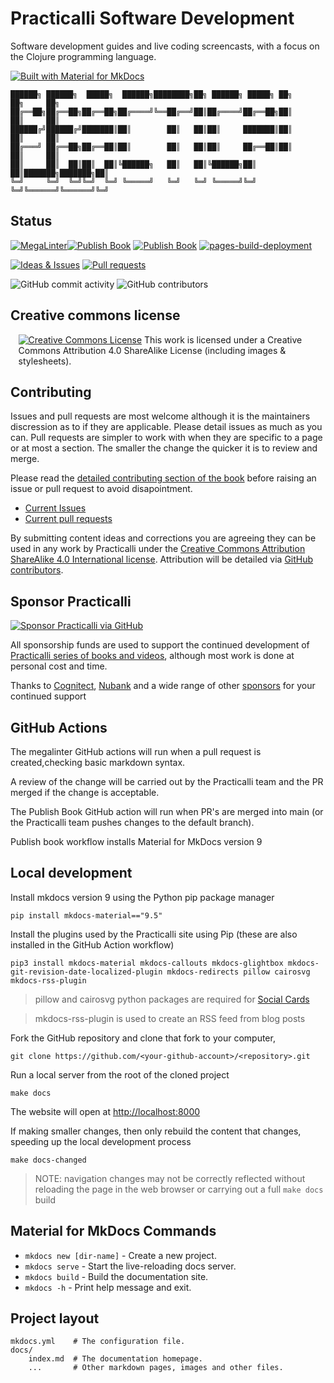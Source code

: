 # Practicalli Software Development

Software development guides and live coding screencasts, with a focus on the Clojure programming language.

[![Built with Material for MkDocs](https://img.shields.io/badge/Material_for_MkDocs-526CFE?style=for-the-badge&logo=MaterialForMkDocs&logoColor=white)](https://squidfunk.github.io/mkdocs-material/)


```none
██████╗ ██████╗  █████╗  ██████╗████████╗██╗ ██████╗ █████╗ ██╗     ██╗     ██╗
██╔══██╗██╔══██╗██╔══██╗██╔════╝╚══██╔══╝██║██╔════╝██╔══██╗██║     ██║     ██║
██████╔╝██████╔╝███████║██║        ██║   ██║██║     ███████║██║     ██║     ██║
██╔═══╝ ██╔══██╗██╔══██║██║        ██║   ██║██║     ██╔══██║██║     ██║     ██║
██║     ██║  ██║██║  ██║╚██████╗   ██║   ██║╚██████╗██║  ██║███████╗███████╗██║
╚═╝     ╚═╝  ╚═╝╚═╝  ╚═╝ ╚═════╝   ╚═╝   ╚═╝ ╚═════╝╚═╝  ╚═╝╚══════╝╚══════╝╚═╝
```


## Status

[![MegaLinter](https://github.com/practicalli/practicalli.github.io/actions/workflows/megalinter.yaml/badge.svg)](https://github.com/practicalli/practicalli.github.io/actions/workflows/megalinter.yaml)[![Publish Book](https://github.com/practicalli/practicalli.github.io/actions/workflows/publish-book.yaml/badge.svg)](https://github.com/practicalli/practicalli.github.io/actions/workflows/publish-book.yaml)
[![Publish Book](https://github.com/practicalli/practicalli.github.io/actions/workflows/publish-book.yaml/badge.svg)](https://github.com/practicalli/practicalli.github.io/actions/workflows/publish-book.yaml)
[![pages-build-deployment](https://github.com/practicalli/practicalli.github.io/actions/workflows/pages/pages-build-deployment/badge.svg)](https://github.com/practicalli/practicalli.github.io/actions/workflows/pages/pages-build-deployment)

[![Ideas & Issues](https://img.shields.io/github/issues/practicalli/practicalli.github.io?label=content%20ideas%20and%20issues&logoColor=green&style=for-the-badge)](https://github.com/practicalli/practicalli.github.io/issues)
[![Pull requests](https://img.shields.io/github/issues-pr/practicalli/practicalli.github.io?style=for-the-badge)](https://github.com/practicalli/practicalli.github.io/pulls)

![GitHub commit activity](https://img.shields.io/github/commit-activity/m/practicalli/practicalli.github.io?style=for-the-badge)
![GitHub contributors](https://img.shields.io/github/contributors/practicalli/practicalli.github.io?style=for-the-badge&label=github%20contributors)

## Creative commons license

<div style="width:95%; margin:auto;">
  <a rel="license" href="http://creativecommons.org/licenses/by-sa/4.0/"><img alt="Creative Commons License" style="border-width:0" src="https://i.creativecommons.org/l/by-sa/4.0/88x31.png" /></a>
  This work is licensed under a Creative Commons Attribution 4.0 ShareAlike License (including images & stylesheets).
</div>

## Contributing

Issues and pull requests are most welcome although it is the maintainers discression as to if they are applicable.  Please detail issues as much as you can.  Pull requests are simpler to work with when they are specific to a page or at most a section.  The smaller the change the quicker it is to review and merge.

Please read the [detailed contributing section of the book](https://practical.li/contributing/) before raising an issue or pull request to avoid disapointment.

* [Current Issues](https://github.com/practicalli/practicalli.github.io/issues)
* [Current pull requests](https://github.com/practicalli/practicalli.github.io/pulls)

By submitting content ideas and corrections you are agreeing they can be used in any work by Practicalli under the [Creative Commons Attribution ShareAlike 4.0 International license](https://creativecommons.org/licenses/by-sa/4.0/).  Attribution will be detailed via [GitHub contributors](https://github.com/practicalli/practical.li/graphs/contributors).

## Sponsor Practicalli

[![Sponsor Practicalli via GitHub](https://raw.githubusercontent.com/practicalli/graphic-design/live/buttons/practicalli-github-sponsors-button.png)](https://github.com/sponsors/practicalli-johnny/)

All sponsorship funds are used to support the continued development of [Practicalli series of books and videos](https://practical.li/), although most work is done at personal cost and time.

Thanks to [Cognitect](https://www.cognitect.com/), [Nubank](https://nubank.com.br/) and a wide range of other [sponsors](https://github.com/sponsors/practicalli-johnny#sponsors) for your continued support


## GitHub Actions

The megalinter GitHub actions will run when a pull request is created,checking basic markdown syntax.

A review of the change will be carried out by the Practicalli team and the PR merged if the change is acceptable.

The Publish Book GitHub action will run when PR's are merged into main (or the Practicalli team pushes changes to the default branch).

Publish book workflow installs Material for MkDocs version 9


## Local development

Install mkdocs version 9 using the Python pip package manager

```shell
pip install mkdocs-material=="9.5"
```

Install the plugins used by the Practicalli site using Pip (these are also installed in the GitHub Action workflow)

```shell
pip3 install mkdocs-material mkdocs-callouts mkdocs-glightbox mkdocs-git-revision-date-localized-plugin mkdocs-redirects pillow cairosvg mkdocs-rss-plugin
```

> pillow and cairosvg python packages are required for [Social Cards](https://squidfunk.github.io/mkdocs-material/setup/setting-up-social-cards/)

> mkdocs-rss-plugin is used to create an RSS feed from blog posts


Fork the GitHub repository and clone that fork to your computer,

```shell
git clone https://github.com/<your-github-account>/<repository>.git
```

Run a local server from the root of the cloned project

```shell
make docs
```

The website will open at <http://localhost:8000>

If making smaller changes, then only rebuild the content that changes, speeding up the local development process

```shell
make docs-changed
```

> NOTE: navigation changes may not be correctly reflected without reloading the page in the web browser or carrying out a full `make docs` build


## Material for MkDocs Commands

* `mkdocs new [dir-name]` - Create a new project.
* `mkdocs serve` - Start the live-reloading docs server.
* `mkdocs build` - Build the documentation site.
* `mkdocs -h` - Print help message and exit.

## Project layout

    mkdocs.yml    # The configuration file.
    docs/
        index.md  # The documentation homepage.
        ...       # Other markdown pages, images and other files.
